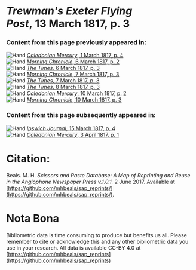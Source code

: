 # *Trewman's Exeter Flying Post*, 13 March 1817, p. 3  
  
### Content from this page previously appeared in:  
![Hand](http://scissorsandpaste.net/wp-content/uploads/2017/06/smallhandpointer.png) [*Caledonian Mercury*, 1 March 1817, p. 4](https://mhbeals.github.io/sap_html/Caledonian-Mercury/Caledonian-Mercury-1-March-1817-p-4)  
![Hand](http://scissorsandpaste.net/wp-content/uploads/2017/06/smallhandpointer.png) [*Morning Chronicle*, 6 March 1817, p. 2](https://mhbeals.github.io/sap_html/Morning-Chronicle/Morning-Chronicle-6-March-1817-p-2)  
![Hand](http://scissorsandpaste.net/wp-content/uploads/2017/06/smallhandpointer.png) [*The Times*, 6 March 1817, p. 3](https://mhbeals.github.io/sap_html/The-Times/The-Times-6-March-1817-p-3)  
![Hand](http://scissorsandpaste.net/wp-content/uploads/2017/06/smallhandpointer.png) [*Morning Chronicle*, 7 March 1817, p. 3](https://mhbeals.github.io/sap_html/Morning-Chronicle/Morning-Chronicle-7-March-1817-p-3)  
![Hand](http://scissorsandpaste.net/wp-content/uploads/2017/06/smallhandpointer.png) [*The Times*, 7 March 1817, p. 3](https://mhbeals.github.io/sap_html/The-Times/The-Times-7-March-1817-p-3)  
![Hand](http://scissorsandpaste.net/wp-content/uploads/2017/06/smallhandpointer.png) [*The Times*, 8 March 1817, p. 3](https://mhbeals.github.io/sap_html/The-Times/The-Times-8-March-1817-p-3)  
![Hand](http://scissorsandpaste.net/wp-content/uploads/2017/06/smallhandpointer.png) [*Caledonian Mercury*, 10 March 1817, p. 2](https://mhbeals.github.io/sap_html/Caledonian-Mercury/Caledonian-Mercury-10-March-1817-p-2)  
![Hand](http://scissorsandpaste.net/wp-content/uploads/2017/06/smallhandpointer.png) [*Morning Chronicle*, 10 March 1817, p. 3](https://mhbeals.github.io/sap_html/Morning-Chronicle/Morning-Chronicle-10-March-1817-p-3)  
  
### Content from this page subsequently appeared in:  
![Hand](http://scissorsandpaste.net/wp-content/uploads/2017/06/smallhandpointer.png) [*Ipswich Journal*, 15 March 1817, p. 4](https://mhbeals.github.io/sap_html/Ipswich-Journal/Ipswich-Journal-15-March-1817-p-4)  
![Hand](http://scissorsandpaste.net/wp-content/uploads/2017/06/smallhandpointer.png) [*Caledonian Mercury*, 3 April 1817, p. 1](https://mhbeals.github.io/sap_html/Caledonian-Mercury/Caledonian-Mercury-3-April-1817-p-1)  


# Citation: 

Beals. M. H. *Scissors and Paste Database: A Map of Reprinting and Reuse in the Anglophone Newspaper Press v.1.0.1.* 2 June 2017. Available at [https://github.com/mhbeals/sap_reprints/](https://github.com/mhbeals/sap_reprints/). 

# Nota Bona

Bibliometric data is time consuming to produce but benefits us all. Please remember to cite or acknowledge this and any other bibliometric data you use in your research. All data is available CC-BY 4.0 at [https://github.com/mhbeals/sap_reprints](https://github.com/mhbeals/sap_reprints)